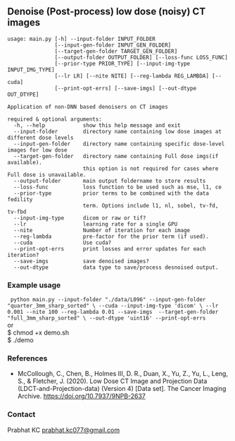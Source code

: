 ## Denoise (Post-process) low dose (noisy) CT images

```
usage: main.py [-h] --input-folder INPUT_FOLDER
               [--input-gen-folder INPUT_GEN_FOLDER]
               [--target-gen-folder TARGET_GEN_FOLDER]
               [--output-folder OUTPUT_FOLDER] [--loss-func LOSS_FUNC]
               [--prior-type PRIOR_TYPE] [--input-img-type INPUT_IMG_TYPE]
               [--lr LR] [--nite NITE] [--reg-lambda REG_LAMBDA] [--cuda]
               [--print-opt-errs] [--save-imgs] [--out-dtype OUT_DTYPE]

Application of non-DNN based denoisers on CT images

required & optional arguments:
  -h, --help            show this help message and exit
  --input-folder 		directory name containing low dose images at different dose levels
  --input-gen-folder 	directory name containing specific dose-level images for low dose
  --target-gen-folder 	directory name containing Full dose imgs(if available). 
  						this option is not required for cases where Full dose is unavailable.
  --output-folder		main output foldername to store results
  --loss-func 		 	loss function to be used such as mse, l1, ce
  --prior-type 			prior terms to be combined with the data fedility
                        term. Options include l1, nl, sobel, tv-fd, tv-fbd
  --input-img-type		dicom or raw or tif?
  --lr 	                learning rate for a single GPU
  --nite 	            Number of iteration for each image
  --reg-lambda 			pre-factor for the prior term (if used).
  --cuda                Use cuda?
  --print-opt-errs      print losses and error updates for each iteration?
  --save-imgs           save denoised images?
  --out-dtype			data type to save/process desnoised output.
```
### Example usage
`
python main.py --input-folder "./data/L096" --input-gen-folder "quarter_3mm_sharp_sorted" \
--cuda --input-img-type 'dicom' \
--lr 0.001 --nite 100 --reg-lambda 0.01 --save-imgs  --target-gen-folder "full_3mm_sharp_sorted" \
--out-dtype 'uint16' --print-opt-errs`<br>
or<br>
$ chmod +x demo.sh<br>
$ ./demo

### References
- McCollough, C., Chen, B., Holmes III, D. R., Duan, X., Yu, Z., Yu, L., Leng, S., & Fletcher, J. (2020). Low Dose CT Image and Projection Data (LDCT-and-Projection-data) (Version 4) [Data set]. The Cancer Imaging Archive. https://doi.org/10.7937/9NPB-2637

### Contact
Prabhat KC
prabhat.kc077@gmail.com
